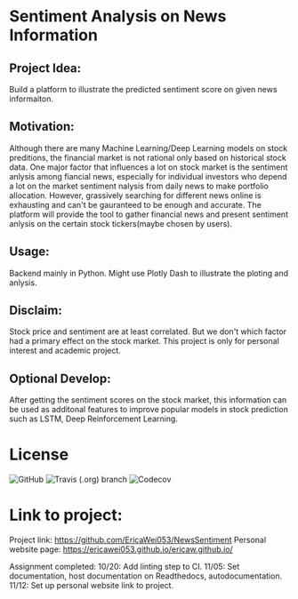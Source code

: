 # Sentiment Analysis on News Information 


## Project Idea: 
Build a platform to illustrate the predicted sentiment score on given news informaiton. 

## Motivation: 
Although there are many Machine Learning/Deep Learning models on stock preditions, the financial market is not rational only based on historical stock data. One major factor that influences a lot on stock market is the sentiment anlysis among fiancial news, especially for individual investors who depend a lot on the market sentiment nalysis from daily news to make portfolio allocation. However, grassively searching for different news online is exhausting and can't be gauranteed to be enough and accurate. The platform will provide the tool to gather financial news and present sentiment anlysis on the certain stock tickers(maybe chosen by users). 

## Usage: 
Backend mainly in Python. 
Might use Plotly Dash to illustrate the ploting and anlysis. 


##  Disclaim: 
Stock price and sentiment are at least correlated. But we don't which factor had a primary effect on the stock market. This project is only for personal interest and academic project. 

## Optional Develop: 
After getting the sentiment scores on the stock market, this information can be used as additonal features to improve popular models in stock prediction such as LSTM, Deep Reinforcement Learning. 

 
# License 

![GitHub](https://img.shields.io/github/license/EricaWei053/COMS4995)
![Travis (.org) branch](https://img.shields.io/travis/EricaWei053/StockSentiment/master)
![Codecov](https://img.shields.io/codecov/c/github/EricaWei053/StockSentiment)

# Link to project:
Project link:  https://github.com/EricaWei053/NewsSentiment
Personal website page: https://ericawei053.github.io/ericaw.github.io/

Assignment completed: 
10/20: Add linting step to CI.
11/05: Set documentation, host documentation on Readthedocs, autodocumentation. 
11/12: Set up personal website link to project. 

